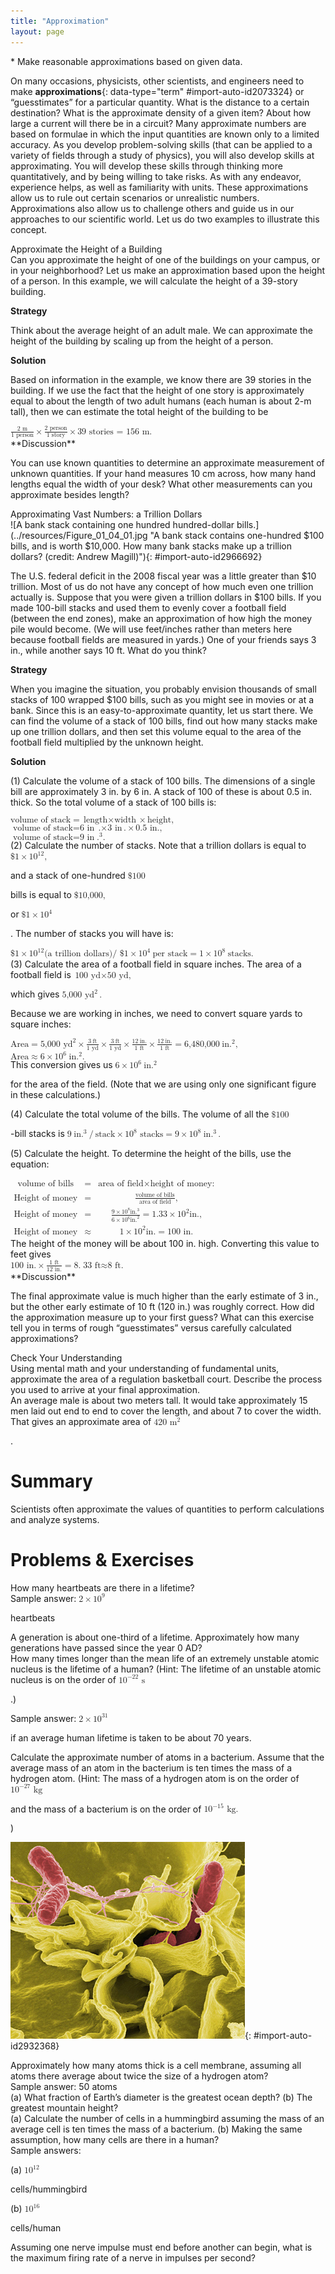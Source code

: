 ```yaml
---
title: "Approximation"
layout: page
---
```



<div data-type="abstract" markdown="1">
* Make reasonable approximations based on given data.

</div>

On many occasions, physicists, other scientists, and engineers need to make **approximations**{: data-type="term" #import-auto-id2073324} or “guesstimates” for a particular quantity. What is the distance to a certain destination? What is the approximate density of a given item? About how large a current will there be in a circuit? Many approximate numbers are based on formulae in which the input quantities are known only to a limited accuracy. As you develop problem-solving skills (that can be applied to a variety of fields through a study of physics), you will also develop skills at approximating. You will develop these skills through thinking more quantitatively, and by being willing to take risks. As with any endeavor, experience helps, as well as familiarity with units. These approximations allow us to rule out certain scenarios or unrealistic numbers. Approximations also allow us to challenge others and guide us in our approaches to our scientific world. Let us do two examples to illustrate this concept.

<div data-type="example" markdown="1">
<div data-type="title">
Approximate the Height of a Building
</div>
Can you approximate the height of one of the buildings on your campus, or in your neighborhood? Let us make an approximation based upon the height of a person. In this example, we will calculate the height of a 39-story building.

**Strategy**

Think about the average height of an adult male. We can approximate the height of the building by scaling up from the height of a person.

**Solution**

Based on information in the example, we know there are 39 stories in the building. If we use the fact that the height of one story is approximately equal to about the length of two adult humans (each human is about 2-m tall), then we can estimate the total height of the building to be

<div data-type="equation" id="eip-159">
<math xmlns="http://www.w3.org/1998/Math/MathML"><semantics><mrow><mrow><mrow><mrow><mrow><mfrac><mrow><mtext> 2 m</mtext></mrow><mrow><mtext>1 person</mtext></mrow></mfrac><mo stretchy="false">×</mo><mfrac><mrow><mtext>2 person</mtext></mrow><mrow><mtext>1 story</mtext></mrow></mfrac></mrow><mo stretchy="false">×</mo></mrow><mtext>39 stories = 156 m</mtext></mrow></mrow><mrow><mtext>.</mtext></mrow><mrow /></mrow><annotation encoding="StarMath 5.0"> size 12{ { {2" m"} over {1" person"} } times { {2" person"} over {1" story"} } times "39"" stories = 156 m"} {}</annotation></semantics></math>
</div>
**Discussion**

You can use known quantities to determine an approximate measurement of unknown quantities. If your hand measures 10 cm across, how many hand lengths equal the width of your desk? What other measurements can you approximate besides length?

</div>

<div data-type="example" markdown="1">
<div data-type="title">
Approximating Vast Numbers: a Trillion Dollars
</div>
![A bank stack containing one hundred hundred-dollar bills.](../resources/Figure_01_04_01.jpg "A bank stack contains one-hundred $100 bills, and is worth $10,000. How many bank stacks make up a trillion dollars? (credit: Andrew Magill)"){: #import-auto-id2966692}


The U.S. federal deficit in the 2008 fiscal year was a little greater than $10 trillion. Most of us do not have any concept of how much even one trillion actually is. Suppose that you were given a trillion dollars in $100 bills. If you made 100-bill stacks and used them to evenly cover a football field (between the end zones), make an approximation of how high the money pile would become. (We will use feet/inches rather than meters here because football fields are measured in yards.) One of your friends says 3 in., while another says 10 ft. What do you think?

**Strategy**

When you imagine the situation, you probably envision thousands of small stacks of 100 wrapped $100 bills, such as you might see in movies or at a bank. Since this is an easy-to-approximate quantity, let us start there. We can find the volume of a stack of 100 bills, find out how many stacks make up one trillion dollars, and then set this volume equal to the area of the football field multiplied by the unknown height.

**Solution**

(1) Calculate the volume of a stack of 100 bills. The dimensions of a single bill are approximately 3 in. by 6 in. A stack of 100 of these is about 0.5 in. thick. So the total volume of a stack of 100 bills is:

<div data-type="equation" id="eip-51">
<math xmlns="http://www.w3.org/1998/Math/MathML"> <semantics> <mrow> <mrow> <mtable columnalign="left"> <mtr> <mrow> <mrow> <mrow> <mtext>volume of stack</mtext> <mo stretchy="false">=</mo> <mrow> <mrow> <mtext>length</mtext> <mo stretchy="false">×</mo> <mtext>width</mtext> </mrow> <mo stretchy="false">×</mo> <mtext>height,</mtext> </mrow> </mrow> </mrow> <mrow /> </mrow> </mtr> <mtr> <mrow> <mrow> <mrow> <mrow> <mtext>volume of stack</mtext> <mo stretchy="false">=</mo> <mtext>6 in</mtext> </mrow> <mrow> <mtext>.</mtext> <mo stretchy="false">×</mo> <mtext>3 in</mtext> </mrow> <mrow> <mtext>.</mtext> <mo stretchy="false">×</mo> <mn>0</mn> </mrow> <mtext>.</mtext> <mtext>5 in</mtext> <mtext>.</mtext> <mi>,</mi> </mrow> </mrow> <mrow /> </mrow> </mtr> <mtr> <mrow> <mrow> <mrow> <mrow> <mtext>volume of stack</mtext> <mo stretchy="false">=</mo> <mtext>9 in</mtext> </mrow> <msup> <mtext>.</mtext> <mrow> <mn>3</mn> </mrow> </msup> <mtext>.</mtext> </mrow> </mrow> <mrow /> </mrow> </mtr> </mtable> <mrow /> </mrow> </mrow> <annotation encoding="StarMath 5.0">alignl { stack { size 12{"volume of stack"="length" times "width" times "height,"} {} # size 12{"volume of stack"="6 in" "." times "3 in" "." times 0 "." "5 in" "." ,} {} # size 12{"volume of stack"="9 in" "." rSup { size 8{3} } "." } {} } } {}</annotation> </semantics> </math>
</div>
(2) Calculate the number of stacks. Note that a trillion dollars is equal to <math xmlns="http://www.w3.org/1998/Math/MathML"><semantics><mrow><mrow><mrow><mi>$</mi><mrow><mn>1</mn><mo stretchy="false">×</mo><msup><mtext>10</mtext><mrow><mtext>12</mtext></mrow></msup></mrow></mrow></mrow><mo>,</mo></mrow><annotation encoding="StarMath 5.0"> size 12{$1 times "10" rSup { size 8{"12"} } } {}</annotation></semantics></math>

 and a stack of one-hundred <math xmlns="http://www.w3.org/1998/Math/MathML"><semantics><mrow><mrow><mrow><mi>$</mi><mtext>100</mtext></mrow></mrow><mrow /></mrow><annotation encoding="StarMath 5.0"> size 12{$"100"} {}</annotation></semantics></math>

 bills is equal to <math xmlns="http://www.w3.org/1998/Math/MathML"><semantics><mrow><mrow><mrow><mi>$</mi><mtext>10</mtext><mi>,</mi><mtext>000</mtext><mi>,</mi></mrow></mrow><mrow /></mrow><annotation encoding="StarMath 5.0"> size 12{$"10","000",} {}</annotation></semantics></math>

 or <math xmlns="http://www.w3.org/1998/Math/MathML"><semantics><mrow><mrow><mrow><mi>$</mi><mrow><mn>1</mn><mo stretchy="false">×</mo><msup><mtext>10</mtext><mrow><mn>4</mn></mrow></msup></mrow></mrow></mrow><mrow /></mrow><annotation encoding="StarMath 5.0"> size 12{$1 times "10" rSup { size 8{4} } } {}</annotation></semantics></math>

. The number of stacks you will have is:

<div data-type="equation" id="eip-203">
<math xmlns="http://www.w3.org/1998/Math/MathML"> <semantics> <mrow> <mrow> <mrow> <mi>$</mi> <mrow> <mn>1</mn> <mo stretchy="false">×</mo> <msup> <mtext>10</mtext> <mrow> <mtext>12</mtext> </mrow> </msup> </mrow> <mo stretchy="false">(</mo> <mtext>a trillion dollars</mtext> <mo stretchy="false">)</mo> <mrow> <mtext> / $1</mtext> <mo stretchy="false">×</mo> <msup> <mtext>10</mtext> <mrow> <mn>4</mn> </mrow> </msup> </mrow> <mrow> <mspace width="0.25em" /> <mtext>per stack</mtext> <mo stretchy="false">=</mo> <mrow> <mn>1</mn> <mo stretchy="false">×</mo> <msup> <mtext>10</mtext> <mn>8</mn> </msup> </mrow> </mrow> <mspace width="0.25em" /> <mtext>stacks.</mtext> </mrow> </mrow> <mrow /> </mrow> <annotation encoding="StarMath 5.0"> size 12{$1 times "10" rSup { size 8{"12"} } \( "a trillion dollars" \) " / $1" times "10" rSup { size 8{4} } " per stack"=1 times "10""" lSup { size 8{8} } " stacks"} {}</annotation> </semantics> </math>
</div>
(3) Calculate the area of a football field in square inches. The area of a football field is <math xmlns="http://www.w3.org/1998/Math/MathML"><semantics><mrow><mrow><mrow><mrow><mtext>100 yd</mtext><mo stretchy="false">×</mo></mrow><mtext>50 yd,</mtext></mrow></mrow><mrow /></mrow></semantics></math>

 which gives <math xmlns="http://www.w3.org/1998/Math/MathML"><semantics><mrow><mrow><mrow><mn>5,</mn><msup><mtext>000 yd</mtext><mrow><mn>2</mn></mrow></msup></mrow></mrow><mo>.</mo></mrow><annotation encoding="StarMath 5.0"> size 12{5,"000 yd" rSup { size 8{2} } } {}</annotation></semantics></math>

 Because we are working in inches, we need to convert square yards to square inches:

<div data-type="equation" id="eip-446">
<math xmlns="http://www.w3.org/1998/Math/MathML"> <semantics> <mrow> <mrow> <mtable> <mtr> <mrow> <mrow> <mrow> <mrow> <mrow> <mtext>Area</mtext> <mo stretchy="false">=</mo> <mrow> <mrow> <mrow> <mrow> <msup> <mtext>5,000 yd</mtext> <mrow> <mn>2</mn> </mrow> </msup> <mo stretchy="false">×</mo> <mfrac> <mrow> <mn>3</mn> <mspace width="0.25em" /> <mtext>ft</mtext> </mrow> <mtext>1 yd</mtext> </mfrac> </mrow> <mo stretchy="false">×</mo> <mfrac> <mrow> <mn>3</mn> <mspace width="0.25em" /> <mtext>ft</mtext> </mrow> <mtext>1 yd</mtext> </mfrac> </mrow> <mo stretchy="false">×</mo> <mfrac> <mrow> <mtext>12</mtext> <mspace width="0.25em" /> <mtext>in</mtext> <mtext>.</mtext> </mrow> <mtext>1 ft</mtext> </mfrac> </mrow> <mo stretchy="false">×</mo> <mfrac> <mrow> <mtext>12</mtext> <mspace width="0.25em" /> <mtext>in</mtext> <mtext>.</mtext> </mrow> <mtext>1 ft</mtext> </mfrac> </mrow> </mrow> <mo stretchy="false">=</mo> <mn>6,</mn> </mrow> <mtext>480</mtext> <mi>,</mi> <mtext>000</mtext> <mspace width="0.25em" /> <mtext> in</mtext> <msup> <mtext>.</mtext> <mrow> <mn>2</mn> </mrow> </msup> <mi>,</mi> </mrow> </mrow> <mrow /> </mrow> </mtr> <mtr> <mrow> <mrow> <mtext>Area</mtext> <mo stretchy="false">≈</mo> <mrow> <mn>6</mn> <mo stretchy="false">×</mo> <msup> <mtext>10</mtext> <mrow> <mn>6</mn> </mrow> </msup> </mrow> </mrow> <mspace width="0.25em" /> <mtext>in</mtext> <msup> <mtext>.</mtext> <mrow> <mn>2</mn> </mrow> </msup> <mtext>.</mtext> <mrow /> </mrow> </mtr> </mtable> <mrow /> </mrow> </mrow> <annotation encoding="StarMath 5.0">alignl { stack { size 12{"Area"="5,000 yd" rSup { size 8{2} } times { {3" ft"} over {"1yd"} } times { {3" ft"} over {"1yd"} } times { {"12"" in" "." } over {"1 foot"} } times { {"12"" in" "." } over {"1 foot"} } =6,"480","000"" in" "." rSup { size 8{2} } ,} {} # "Area" approx 6 times "10" rSup { size 8{6} } " in" "." rSup { size 8{2} } "." {} } } {}</annotation> </semantics> </math>
</div>
This conversion gives us <math xmlns="http://www.w3.org/1998/Math/MathML"><semantics><mrow><mrow><mrow><mrow><mn>6</mn><mo stretchy="false">×</mo><msup><mtext>10</mtext><mrow><mn>6</mn></mrow></msup></mrow><mspace width="0.25em" /><mtext>in</mtext><msup><mtext>.</mtext><mrow><mn>2</mn></mrow></msup></mrow></mrow><mrow /></mrow><annotation encoding="StarMath 5.0"> size 12{6 times "10" rSup { size 8{6} } `"in" "." rSup { size 8{2} } } {}</annotation></semantics></math>

 for the area of the field. (Note that we are using only one significant figure in these calculations.)

(4) Calculate the total volume of the bills. The volume of all the <math xmlns="http://www.w3.org/1998/Math/MathML"><semantics><mrow><mrow><mrow><mi>$</mi><mtext>100</mtext></mrow></mrow><mrow /></mrow><annotation encoding="StarMath 5.0"> size 12{$"100"} {}</annotation></semantics></math>

-bill stacks is <math xmlns="http://www.w3.org/1998/Math/MathML"><semantics><mrow><mrow><mrow><mn>9</mn><mspace width="0.25em" /><mtext>in</mtext><mrow><mrow><msup><mtext>.</mtext><mrow><mn>3</mn></mrow></msup><mo stretchy="false">/</mo><mtext>stack</mtext></mrow><mo stretchy="false">×</mo><msup><mtext>10</mtext><mrow><mn>8</mn></mrow></msup></mrow><mrow><mtext> stacks</mtext><mo stretchy="false">=</mo><mrow><mn>9</mn><mo stretchy="false">×</mo><msup><mtext>10</mtext><mrow><mn>8</mn></mrow></msup></mrow></mrow><mspace width="0.25em" /><mtext>in</mtext><msup><mtext>.</mtext><mrow><mn>3</mn></mrow></msup></mrow></mrow><mo>.</mo></mrow><annotation encoding="StarMath 5.0"> size 12{9" in" "." rSup { size 8{3} } /"stack" times "10" rSup { size 8{8} } "stacks"=9 times "10" rSup { size 8{8} } " in" "." rSup { size 8{3} } } {}</annotation></semantics></math>

(5) Calculate the height. To determine the height of the bills, use the equation:

<div data-type="equation" id="eip-690">
<math xmlns="http://www.w3.org/1998/Math/MathML"> <semantics> <mrow> <mrow> <mtable columnalign="left"> <mtr> <mtd> <mtext>volume of bills</mtext></mtd> <mtd> <mo stretchy="false">=</mo></mtd> <mtd> <mtext>area of field</mtext> <mo stretchy="false">×</mo> <mtext>height of money:</mtext></mtd> </mtr> <mtr> <mtd> <mtext>Height of money</mtext></mtd> <mtd> <mo stretchy="false">=</mo></mtd> <mtd> <mfrac> <mtext>volume of bills</mtext> <mtext>area of field</mtext> </mfrac> <mi>,</mi></mtd> </mtr> <mtr> <mtd> <mtext>Height of money</mtext></mtd> <mtd> <mo stretchy="false">=</mo></mtd> <mtd> <mfrac> <mrow> <mrow> <mn>9</mn> <mo stretchy="false">×</mo> <msup> <mtext>10</mtext> <mrow> <mn>8</mn> </mrow> </msup> </mrow> <mtext> in</mtext> <msup> <mtext>.</mtext> <mrow> <mn>3</mn> </mrow> </msup> </mrow> <mrow> <mrow> <mn>6</mn> <mo stretchy="false">×</mo> <msup> <mtext>10</mtext> <mrow> <mn>6</mn> </mrow> </msup> </mrow> <msup> <mtext> in.</mtext> <mn>2</mn> </msup> </mrow> </mfrac> <mo stretchy="false">=</mo> <mn>1.33</mn> <mo stretchy="false">×</mo> <msup> <mtext>10</mtext> <mn>2</mn> </msup> <mtext> in.,</mtext></mtd> </mtr> <mtr> <mtd> <mtext>Height of money</mtext></mtd> <mtd> <mo stretchy="false">≈</mo></mtd> <mtd> <mn>1</mn> <mo stretchy="false">×</mo> <msup> <mtext>10</mtext> <mn>2</mn> </msup> <mtext> in.</mtext> <mo stretchy="false">=</mo> <mtext>100 in.</mtext></mtd> </mtr> </mtable> </mrow> </mrow> <annotation encoding="StarMath 5.0">alignl { stack { size 12{"volume of bills"="area of field" times "height of money:"} {} # size 12{"Height of money"= { {"volume of bills"} over {"area of field"} } ,} {} # size 12{"Height of money"= { {9 times "10" rSup { size 8{8} } " in" "." rSup { size 8{3} } } over {6 times "10" rSup { size 8{6} } " in" "." rSup { size 8{2} } } } =1 "." "33" times "10" rSup { size 8{2} } " in" "." ,} {} # "Height of money" approx 1 times "10" rSup { size 8{2} } " in" "." ="100 in" "." {} } } {}</annotation> </semantics> </math>
</div>
The height of the money will be about 100 in. high. Converting this value to feet gives

<div data-type="equation" id="eip-635">
<math xmlns="http://www.w3.org/1998/Math/MathML"><semantics><mrow><mrow><mrow><mtext>100 in</mtext><mrow><mrow><mtext>.</mtext><mo stretchy="false">×</mo><mfrac><mtext>1 ft</mtext><mrow><mtext>12 in</mtext><mtext>.</mtext></mrow></mfrac></mrow><mo stretchy="false">=</mo><mn>8</mn></mrow><mtext>.</mtext><mrow><mtext>33 ft</mtext><mo stretchy="false">≈</mo><mtext>8 ft.</mtext></mrow></mrow></mrow><mrow /></mrow><annotation encoding="StarMath 5.0"> size 12{"100 in" "." times { {"1ft"} over {"12 in" "." } } =8 "." "33 ft" approx "8 ft"} {}</annotation></semantics></math>
</div>
**Discussion**

The final approximate value is much higher than the early estimate of 3 in., but the other early estimate of 10 ft (120 in.) was roughly correct. How did the approximation measure up to your first guess? What can this exercise tell you in terms of rough “guesstimates” versus carefully calculated approximations?

</div>

<div data-type="exercise" print-placement="here" data-label="">
<div data-type="title">
Check Your Understanding
</div>
<div data-type="problem" markdown="1">
Using mental math and your understanding of fundamental units, approximate the area of a regulation basketball court. Describe the process you used to arrive at your final approximation.

</div>
<div data-type="solution" print-placement="here" markdown="1">
An average male is about two meters tall. It would take approximately 15 men laid out end to end to cover the length, and about 7 to cover the width. That gives an approximate area of <math xmlns="http://www.w3.org/1998/Math/MathML"><semantics><mrow><mrow><mrow><mtext>420</mtext><msup><mtext> m</mtext><mrow><mn>2</mn></mrow></msup></mrow></mrow><mrow /></mrow><annotation encoding="StarMath 5.0"> size 12{"420"" m" rSup { size 8{2} } } {}</annotation></semantics></math>

.

</div>
</div>

# Summary

Scientists often approximate the values of quantities to perform calculations and analyze systems.

# Problems &amp; Exercises

<div data-type="exercise" data-label="problems-exercises">
<div data-type="problem" markdown="1">
How many heartbeats are there in a lifetime?

</div>
<div data-type="solution" markdown="1">
Sample answer: <math xmlns="http://www.w3.org/1998/Math/MathML"><semantics><mrow><mrow><mrow><mn>2</mn><mo stretchy="false">×</mo><msup><mtext>10</mtext><mrow><mn>9</mn></mrow></msup></mrow></mrow><mrow /></mrow><annotation encoding="StarMath 5.0"> size 12{2 times "10" rSup { size 8{9} } } {}</annotation></semantics></math>

 heartbeats

</div>
</div>

<div data-type="exercise" data-label="problems-exercises">
<div data-type="problem" markdown="1">
A generation is about one-third of a lifetime. Approximately how many generations have passed since the year 0 AD?

</div>
</div>

<div data-type="exercise" data-label="problems-exercises">
<div data-type="problem" markdown="1">
How many times longer than the mean life of an extremely unstable atomic nucleus is the lifetime of a human? (Hint: The lifetime of an unstable atomic nucleus is on the order of <math xmlns="http://www.w3.org/1998/Math/MathML"><semantics><mrow><mrow><mrow><msup><mtext>10</mtext><mrow><mrow><mo stretchy="false">−</mo><mtext>22</mtext></mrow></mrow></msup><mtext> s</mtext></mrow></mrow><mrow /></mrow><annotation encoding="StarMath 5.0"> size 12{"10" rSup { size 8{ - "22"} } " s"} {}</annotation></semantics></math>

.)

</div>
<div data-type="solution" markdown="1">
Sample answer: <math xmlns="http://www.w3.org/1998/Math/MathML"><semantics><mrow><mrow><mrow><mn>2</mn><mo stretchy="false">×</mo><msup><mtext>10</mtext><mrow><mtext>31</mtext></mrow></msup></mrow></mrow><mrow /></mrow><annotation encoding="StarMath 5.0"> size 12{2 times "10" rSup { size 8{"31"} } } {}</annotation></semantics></math>

 if an average human lifetime is taken to be about 70 years.

</div>
</div>

<div data-type="exercise" data-label="problems-exercises">
<div data-type="problem" markdown="1">
Calculate the approximate number of atoms in a bacterium. Assume that the average mass of an atom in the bacterium is ten times the mass of a hydrogen atom. (Hint: The mass of a hydrogen atom is on the order of <math xmlns="http://www.w3.org/1998/Math/MathML"><semantics><mrow><mrow><mrow><msup><mtext>10</mtext><mrow><mrow><mo stretchy="false">−</mo><mtext>27</mtext></mrow></mrow></msup><mtext> kg</mtext></mrow></mrow><mrow /></mrow><annotation encoding="StarMath 5.0"> size 12{"10" rSup { size 8{ - "27"} } " kg"} {}</annotation></semantics></math>

 and the mass of a bacterium is on the order of <math xmlns="http://www.w3.org/1998/Math/MathML"><semantics><mrow><mrow><mrow><msup><mtext>10</mtext><mrow><mrow><mo stretchy="false">−</mo><mtext>15</mtext></mrow></mrow></msup><mtext> kg.</mtext></mrow></mrow><mrow /></mrow><annotation encoding="StarMath 5.0"> size 12{"10" rSup { size 8{ - "15"} } "kg"} {}</annotation></semantics></math>

)

</div>
</div>

 ![A magnified image of the bacterium Salmonella attacking a human cell. The bacterium is rod shaped and about zero point seven to one point five micrometers in diameter and two to five micrometers in length.](../resources/Figure_01_04_02.jpg "This color-enhanced photo shows Salmonella typhimurium (red) attacking human cells. These bacteria are commonly known for causing foodborne illness. Can you estimate the number of atoms in each bacterium? (credit: Rocky Mountain Laboratories, NIAID, NIH)"){: #import-auto-id2932368}

<div data-type="exercise" data-label="problems-exercises">
<div data-type="problem" markdown="1">
Approximately how many atoms thick is a cell membrane, assuming all atoms there average about twice the size of a hydrogen atom?

</div>
<div data-type="solution" markdown="1">
Sample answer: 50 atoms

</div>
</div>

<div data-type="exercise" data-label="problems-exercises">
<div data-type="problem" markdown="1">
(a) What fraction of Earth’s diameter is the greatest ocean depth? (b) The greatest mountain height?

</div>
</div>

<div data-type="exercise" data-label="problems-exercises">
<div data-type="problem" markdown="1">
(a) Calculate the number of cells in a hummingbird assuming the mass of an average cell is ten times the mass of a bacterium. (b) Making the same assumption, how many cells are there in a human?

</div>
<div data-type="solution" markdown="1">
Sample answers:

(a) <math xmlns="http://www.w3.org/1998/Math/MathML"><semantics><mrow><mrow><msup><mtext>10</mtext><mrow><mtext>12</mtext></mrow></msup></mrow><mrow /></mrow><annotation encoding="StarMath 5.0"> size 12{"10" rSup { size 8{"12"} } } {}</annotation></semantics></math>

 cells/hummingbird

(b) <math xmlns="http://www.w3.org/1998/Math/MathML"><semantics><mrow><mrow><msup><mtext>10</mtext><mrow><mtext>16</mtext></mrow></msup></mrow><mrow /></mrow><annotation encoding="StarMath 5.0"> size 12{"10" rSup { size 8{"16"} } } {}</annotation></semantics></math>

 cells/human

</div>
</div>

<div data-type="exercise" data-label="problems-exercises">
<div data-type="problem" markdown="1">
Assuming one nerve impulse must end before another can begin, what is the maximum firing rate of a nerve in impulses per second?

</div>
</div>

